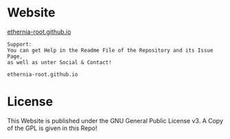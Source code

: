 # Website

[ethernia-root.github.io](https://ethernia-root.github.io)

    Support:
    You can get Help in the Readme File of the Repository and its Issue Page,
    as well as unter Social & Contact!
    
    ethernia-root.github.io

# License
This Website is published under the GNU General Public License v3.
A Copy of the GPL is given in this Repo!
